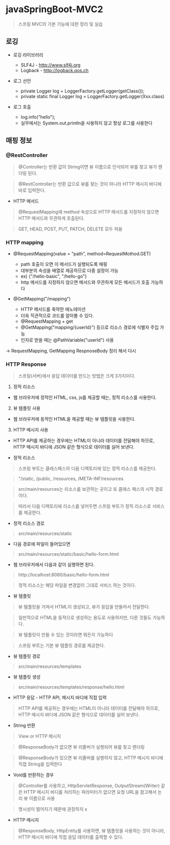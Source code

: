 # javaSpringBoot-MVC2

> 스프링 MVC의 기본 기능에 대한 정리 및 실습



## 로깅

* 로깅 라이브러리
  + SLF4J - http://www.slf4j.org
  + Logback - http://logback.qos.ch

* 로그 선언

  + private Logger log = LoggerFactory.getLogger(getClass());
  + private static final Logger log = LoggerFactory.getLogger(Xxx.class)

* 로그 호출 

  + log.info("hello");
  + 실무에서는 System.out.println을 사용하지 않고 항상 로그를 사용한다



## 매핑 정보

### @RestController

> @Controller는 반환 값이 String이면 뷰 이름으로 인식되어 뷰를 찾고 뷰가 렌더링 된다. 

> @RestController는 반환 값으로 뷰를 찾는 것이 아니라 HTTP 메시지 바디에 바로 입력한다.

* HTTP 메서드

> @RequestMapping에 method 속성으로 HTTP 메서드를 지정하지 않으면 HTTP 메서드와 무관하게 호출된다.

> GET, HEAD, POST, PUT, PATCH, DELETE 모두 허용



### HTTP mapping

* @RequestMapping(value = "path", method=RequestMothod.GET)
  
  - path 호출이 오면 이 메서드가 실행되도록 매핑 
  - 대부분의 속성을 배열로 제공하므로 다중 설정이 가능 
  - ex) {"/hello-basic", "/hello-go"}
  - http 메서드를 지정하지 않으면 메서드와 무관하게 모든 메서드가 호출 가능하다

* @GetMapping("/mapping")

  - HTTP 메서드를 축약한 애노테이션
  - 더욱 직관적으로 코드를 알아볼 수 있다.
  - @RequestMapping + get
  - @GetMapping("mapping/{userId}") 등으로 리소스 경로에 식별자 주입 가능
  - 인자로 받을 때는 @PathVariable("userId") 사용



-> RequestMapping, GetMapping RespnoseBody 정리 해서 다시

### HTTP Response

> 스프링(서버)에서 응답 데이터를 만드는 방법은 크게 3가지이다.

1. 정적 리소스

  * 웹 브라우저에 정적인 HTML, css, js를 제공할 때는, 정적 리소스를 사용한다.

2. 뷰 템플릿 사용

  * 웹 브라우저에 동적인 HTML을 제공할 때는 뷰 템플릿을 사용한다.

3. HTTP 메시지 사용

  * HTTP API를 제공하는 경우에는 HTML이 아니라 데이터를 전달해야 하므로, HTTP 메시지 바디에 JSON 같은 형식으로 데이터를 실어 보낸다.


* 정적 리소스

> 스프링 부트는 클래스패스의 다음 디렉토리에 있는 정적 리소스를 제공한다.

> "/static, /public, /resources, /META-INF/resources

> src/main/resources는 리소스를 보관하는 곳이고 또 클래스 패스의 시작 경로이다.

> 따라서 다음 디렉토리에 리소스를 넣어두면 스프링 부트가 정적 리소스로 서비스를 제공한다.

  + 정적 리소스 경로
  
  > src/main/resources/static

  * 다음 경로에 파일이 들어있으면
  
  > src/main/resources/static/basic/hello-form.html

  * 웹 브라우저에서 다음과 같이 실행하면 된다.

  > http://localhost:8080/basic/hello-form.html

  > 정적 리소스는 해당 파일을 변경없이 그대로 서비스 하는 것이다.

* 뷰 템플릿

> 뷰 템플릿을 거쳐서 HTML이 생성되고, 뷰가 응답을 만들어서 전달한다.

> 일반적으로 HTML을 동적으로 생성하는 용도로 사용하지만, 다른 것들도 가능하다. 

> 뷰 템플릿이 만들 수 있는 것이라면 뭐든지 가능하다

> 스프링 부트는 기본 뷰 템플릿 경로를 제공한다.

  + 뷰 템플릿 경로
  
  > src/main/resources/templates

  * 뷰 템플릿 생성

  > src/main/resources/templates/response/hello.html




* HTTP 응답 - HTTP API, 메시지 바디에 직접 입력

> HTTP API를 제공하는 경우에는 HTML이 아니라 데이터를 전달해야 하므로, HTTP 메시지 바디에 JSON 같은 형식으로 데이터를 실어 보낸다.

* String 반환

> View or HTTP 메시지

> @ResponseBody가 없으면 뷰 리졸버가 실행되어 뷰를 찾고 렌더링

> @ResponseBody가 있으면 뷰 리졸버를 실행하지 않고, HTTP 메시지 바디에 직접 String을 입력한다

* Void를 반환하는 경우

> @Controller를 사용하고, HttpServletResponse, OutputStream(Writer) 같은 HTTP 메시지 바디를 처리하는 파라미터가 없으면 요청 URL을 참고해서 논리 뷰 이름으로 사용

> 명시성이 떨어지기 때문에 권장하지 x

* HTTP 메시지

> @ResponseBody, HttpEntity를 사용하면, 뷰 템플릿을 사용하는 것이 아니라, HTTP 메시지 바디에 직접 응답 데이터를 출력할 수 있다. 

